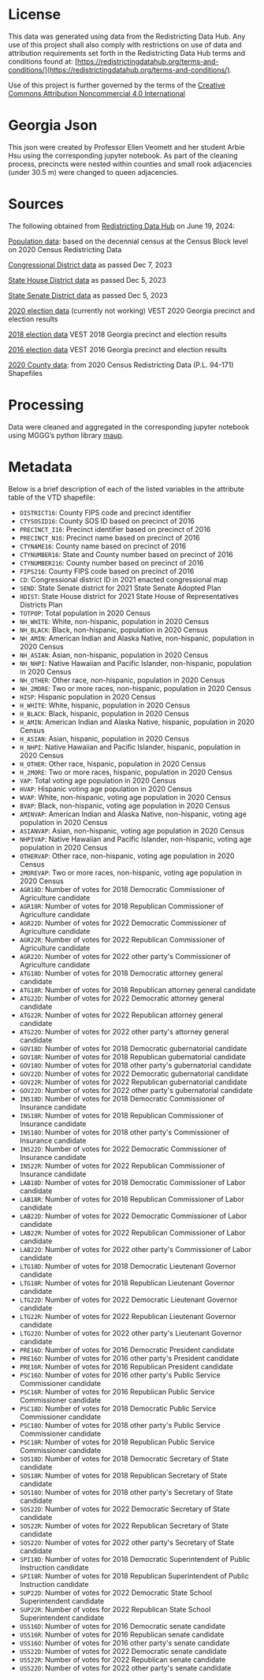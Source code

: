 # License
This data was generated using data from the Redistricting Data Hub.  Any use of this project shall also comply with restrictions on use of data and attribution requirements set forth in the Redistricting Data Hub terms and conditions found at: [https://redistrictingdatahub.org/terms-and-conditions/](https://redistrictingdatahub.org/terms-and-conditions/).

Use of this project is further governed by the terms of the [Creative Commons Attribution Noncommercial 4.0 International](https://creativecommons.org/licenses/by-nc/4.0/legalcode.en)

# Georgia Json

This json were created by Professor Ellen Veomett and her student Arbie Hsu using the corresponding jupyter notebook. As part of the cleaning process, precincts were nested within counties and small rook adjacencies (under 30.5 m) were changed to queen adjacencies.

# **Sources**

The following obtained from [Redistricting Data Hub](https://redistrictingdatahub.org/) on June 19, 2024:

[Population data](https://redistrictingdatahub.org/dataset/georgia-block-pl-94171-2020-by-table/): based on the decennial census at the Census Block level on 2020 Census Redistricting Data

[Congressional District data](https://redistrictingdatahub.org/dataset/2023-georgia-congressional-districts-plan/) as passed Dec 7, 2023

[State House District data](https://redistrictingdatahub.org/dataset/2023-georgia-state-house-of-representatives-districts-plan/) as passed Dec 5, 2023

[State Senate District data](https://redistrictingdatahub.org/dataset/2023-georgia-state-senate-plan/) as passed Dec 5, 2023

[2020 election data](https://redistrictingdatahub.org/dataset/vest-2020-georgia-precinct-boundaries-and-election-results-shapefile/) (currently not working) VEST 2020 Georgia precinct and election results

[2018 election data](https://redistrictingdatahub.org/dataset/vest-2018-georgia-precinct-and-election-results/) VEST 2018 Georgia precinct and election results

[2016 election data](https://redistrictingdatahub.org/dataset/vest-2016-georgia-precinct-and-election-results/) VEST 2016 Georgia precinct and election results

[2020 County data](https://redistrictingdatahub.org/dataset/georgia-county-pl-94171-2020/): from 2020 Census Redistricting Data (P.L. 94-171) Shapefiles

# **Processing**

Data were cleaned and aggregated in the corresponding jupyter notebook using MGGG’s python library [maup](https://github.com/mggg/maup).  

# **Metadata**

Below is a brief description of each of the listed variables in the attribute table of the VTD shapefile:

- `DISTRICT16`: County FIPS code and precinct identifier
- `CTYSOSID16`: County SOS ID based on precinct of 2016
- `PRECINCT_I16`: Precinct identifier based on precinct of 2016
- `PRECINCT_N16`: Precinct name based on precinct of 2016
- `CTYNAME16`: County name based on precinct of 2016
- `CTYNUMBER16`: State and County number based on precinct of 2016
- `CTYNUMBER216`: County number based on precinct of 2016
- `FIPS216`: County FIPS code based on precinct of 2016
- `CD`: Congressional district ID in 2021 enacted congressional map
- `SEND`: State Senate district for 2021 State Senate Adopted Plan
- `HDIST`: State House district for 2021 State House of Representatives Districts Plan
- `TOTPOP`: Total population in 2020 Census
- `NH_WHITE`: White, non-hispanic, population in 2020 Census
- `NH_BLACK`: Black, non-hispanic, population in 2020 Census
- `NH_AMIN`: American Indian and Alaska Native, non-hispanic, population in 2020 Census
- `NH_ASIAN`: Asian, non-hispanic, population in 2020 Census
- `NH_NHPI`: Native Hawaiian and Pacific Islander, non-hispanic, population in 2020 Census
- `NH_OTHER`: Other race, non-hispanic, population in 2020 Census
- `NH_2MORE`: Two or more races, non-hispanic, population in 2020 Census
- `HISP`: Hispanic population in 2020 Census
- `H_WHITE`: White, hispanic, population in 2020 Census
- `H_BLACK`: Black, hispanic, population in 2020 Census
- `H_AMIN`: American Indian and Alaska Native, hispanic, population in 2020 Census
- `H_ASIAN`: Asian, hispanic, population in 2020 Census
- `H_NHPI`: Native Hawaiian and Pacific Islander, hispanic, population in 2020 Census
- `H_OTHER`: Other race, hispanic, population in 2020 Census
- `H_2MORE`: Two or more races, hispanic, population in 2020 Census
- `VAP`: Total voting age population in 2020 Census
- `HVAP`: Hispanic voting age population in 2020 Census
- `WVAP`: White, non-hispanic, voting age population in 2020 Census
- `BVAP`: Black, non-hispanic, voting age population in 2020 Census
- `AMINVAP`: American Indian and Alaska Native, non-hispanic, voting age population in 2020 Census
- `ASIANVAP`: Asian, non-hispanic, voting age population in 2020 Census
- `NHPIVAP`: Native Hawaiian and Pacific Islander, non-hispanic, voting age population in 2020 Census
- `OTHERVAP`: Other race, non-hispanic, voting age population in 2020 Census
- `2MOREVAP`: Two or more races, non-hispanic, voting age population in 2020 Census
- `AGR18D`: Number of votes for 2018 Democratic Commissioner of Agriculture candidate
- `AGR18R`: Number of votes for 2018 Republican Commissioner of Agriculture candidate
- `AGR22D`: Number of votes for 2022 Democratic Commissioner of Agriculture candidate
- `AGR22R`: Number of votes for 2022 Republican Commissioner of Agriculture candidate
- `AGR22O`: Number of votes for 2022 other party's Commissioner of Agriculture candidate
- `ATG18D`: Number of votes for 2018 Democratic attorney general candidate
- `ATG18R`: Number of votes for 2018 Republican attorney general candidate
- `ATG22D`: Number of votes for 2022 Democratic attorney general candidate
- `ATG22R`: Number of votes for 2022 Republican attorney general candidate
- `ATG22O`: Number of votes for 2022 other party's attorney general candidate
- `GOV18D`: Number of votes for 2018 Democratic gubernatorial candidate
- `GOV18R`: Number of votes for 2018 Republican gubernatorial candidate
- `GOV18O`: Number of votes for 2018 other party's gubernatorial candidate
- `GOV22D`: Number of votes for 2022 Democratic gubernatorial candidate
- `GOV22R`: Number of votes for 2022 Republican gubernatorial candidate
- `GOV22O`: Number of votes for 2022 other party's gubernatorial candidate
- `INS18D`: Number of votes for 2018 Democratic Commissioner of Insurance candidate
- `INS18R`: Number of votes for 2018 Republican Commissioner of Insurance candidate
- `INS18O`: Number of votes for 2018 other party's Commissioner of Insurance candidate
- `INS22D`: Number of votes for 2022 Democratic Commissioner of Insurance candidate
- `INS22R`: Number of votes for 2022 Republican Commissioner of Insurance candidate
- `LAB18D`: Number of votes for 2018 Democratic Commissioner of Labor candidate
- `LAB18R`: Number of votes for 2018 Republican Commissioner of Labor candidate
- `LAB22D`: Number of votes for 2022 Democratic Commissioner of Labor candidate
- `LAB22R`: Number of votes for 2022 Republican Commissioner of Labor candidate
- `LAB22O`: Number of votes for 2022 other party's Commissioner of Labor candidate
- `LTG18D`: Number of votes for 2018 Democratic Lieutenant Governor candidate
- `LTG18R`: Number of votes for 2018 Republican Lieutenant Governor candidate
- `LTG22D`: Number of votes for 2022 Democratic Lieutenant Governor candidate
- `LTG22R`: Number of votes for 2022 Republican Lieutenant Governor candidate
- `LTG22O`: Number of votes for 2022 other party's Lieutenant Governor candidate
- `PRE16D`: Number of votes for 2016 Democratic President candidate
- `PRE16O`: Number of votes for 2016 other party's  President candidate
- `PRE16R`: Number of votes for 2016 Republican President candidate
- `PSC16O`: Number of votes for 2016 other party's Public Service Commissioner candidate
- `PSC16R`: Number of votes for 2016 Republican Public Service Commissioner candidate
- `PSC18D`: Number of votes for 2018 Democratic Public Service Commissioner candidate
- `PSC18O`: Number of votes for 2018 other party's Public Service Commissioner candidate
- `PSC18R`: Number of votes for 2018 Republican Public Service Commissioner candidate
- `SOS18D`: Number of votes for 2018 Democratic Secretary of State candidate
- `SOS18R`: Number of votes for 2018 Republican Secretary of State candidate
- `SOS18O`: Number of votes for 2018 other party's Secretary of State candidate
- `SOS22D`: Number of votes for 2022 Democratic Secretary of State candidate
- `SOS22R`: Number of votes for 2022 Republican Secretary of State candidate
- `SOS22O`: Number of votes for 2022 other party's Secretary of State candidate
- `SPI18D`: Number of votes for 2018 Democratic Superintendent of Public Instruction candidate
- `SPI18R`: Number of votes for 2018 Republican Superintendent of Public Instruction candidate
- `SUP22D`: Number of votes for 2022 Democratic State School Superintendent candidate
- `SUP22R`: Number of votes for 2022 Republican State School Superintendent candidate
- `USS16D`: Number of votes for 2016 Democratic senate candidate
- `USS16R`: Number of votes for 2016 Republican senate candidate
- `USS16O`: Number of votes for 2016 other party's senate candidate
- `USS22D`: Number of votes for 2022 Democratic senate candidate
- `USS22R`: Number of votes for 2022 Republican senate candidate
- `USS22O`: Number of votes for 2022 other party's senate candidate

